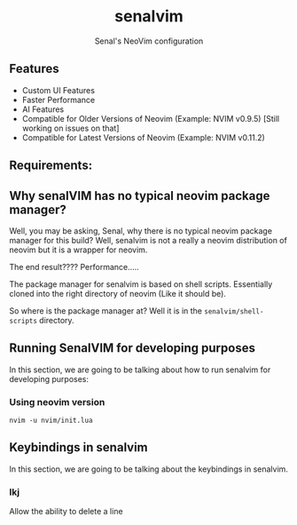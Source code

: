 # <div align="center">senalvim</div>

<div align="center">

Senal's NeoVim configuration

</div>

## Features 
- Custom UI Features
- Faster Performance
- AI Features
- Compatible for Older Versions of Neovim (Example: NVIM v0.9.5) [Still working on issues on that]
- Compatible for Latest Versions of Neovim (Example: NVIM v0.11.2)


## Requirements: 




## Why senalVIM has no typical neovim package manager?

Well, you may be asking, Senal, why there is no typical neovim package manager
for this build? Well, senalvim is not a really a neovim distribution of neovim
but it is a wrapper for neovim. 


The end result???? Performance.....

The package manager for senalvim is based on shell scripts. Essentially cloned into 
the right directory of neovim (Like it should be).


So where is the package manager at? Well it is in the `senalvim/shell-scripts`
directory.



## Running SenalVIM for developing purposes

In this section, we are going to be talking about how to run senalvim
for developing purposes:

### Using neovim version

```shell
nvim -u nvim/init.lua
```



## Keybindings in senalvim 

In this section, we are going to be talking about the keybindings in senalvim.

### lkj
Allow the ability to delete a line